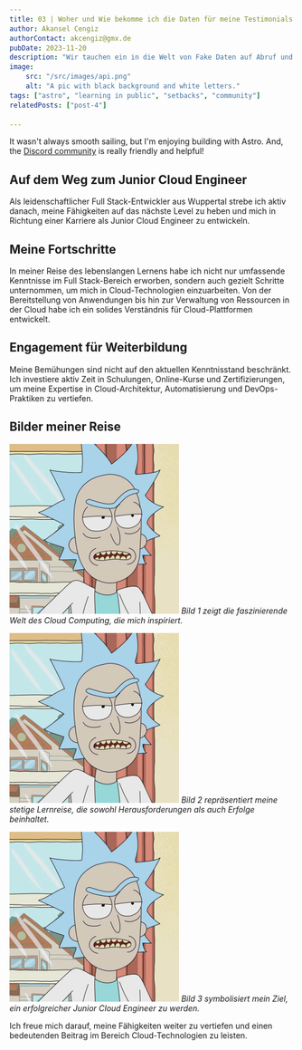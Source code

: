 ```yaml
---
title: 03 | Woher und Wie bekomme ich die Daten für meine Testimonials ?
author: Akansel Cengiz
authorContact: akcengiz@gmx.de
pubDate: 2023-11-20
description: "Wir tauchen ein in die Welt von Fake Daten auf Abruf und wo sie zu finden sind."
image:
    src: "/src/images/api.png"
    alt: "A pic with black background and white letters."
tags: ["astro", "learning in public", "setbacks", "community"]
relatedPosts: ["post-4"]

---
```


<section class="w-10/12 text-justify"> 


It wasn't always smooth sailing, but I'm enjoying building with Astro. And, the [Discord community](https://astro.build/chat) is really friendly and helpful!


# Auf dem Weg zum Junior Cloud Engineer

Als leidenschaftlicher Full Stack-Entwickler aus Wuppertal strebe ich aktiv danach, meine Fähigkeiten auf das nächste Level zu heben und mich in Richtung einer Karriere als Junior Cloud Engineer zu entwickeln.

## Meine Fortschritte

In meiner Reise des lebenslangen Lernens habe ich nicht nur umfassende Kenntnisse im Full Stack-Bereich erworben, sondern auch gezielt Schritte unternommen, um mich in Cloud-Technologien einzuarbeiten. Von der Bereitstellung von Anwendungen bis hin zur Verwaltung von Ressourcen in der Cloud habe ich ein solides Verständnis für Cloud-Plattformen entwickelt.

## Engagement für Weiterbildung

Meine Bemühungen sind nicht auf den aktuellen Kenntnisstand beschränkt. Ich investiere aktiv Zeit in Schulungen, Online-Kurse und Zertifizierungen, um meine Expertise in Cloud-Architektur, Automatisierung und DevOps-Praktiken zu vertiefen.

## Bilder meiner Reise

![Bild 1: Cloud Computing](/src/images/rick.jpeg)
*Bild 1 zeigt die faszinierende Welt des Cloud Computing, die mich inspiriert.*


![Bild 2: Learning Journey](/src/images/rick.jpeg)
*Bild 2 repräsentiert meine stetige Lernreise, die sowohl Herausforderungen als auch Erfolge beinhaltet.*


![Bild 3: Cloud Engineer](/src/images/rick.jpeg)
*Bild 3 symbolisiert mein Ziel, ein erfolgreicher Junior Cloud Engineer zu werden.*

Ich freue mich darauf, meine Fähigkeiten weiter zu vertiefen und einen bedeutenden Beitrag im Bereich Cloud-Technologien zu leisten.

</section>